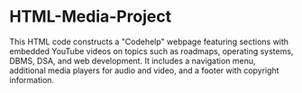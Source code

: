 # HTML-Media-Project
This HTML code constructs a "Codehelp" webpage featuring sections with embedded YouTube videos on topics such as roadmaps, operating systems, DBMS, DSA, and web development. It includes a navigation menu, additional media players for audio and video, and a footer with copyright information.
